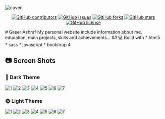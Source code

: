 
![cover](img/cover.jpg)


<div align="center">

[![GitHub contributors](https://img.shields.io/github/contributors/gaserashraf/gaserashraf.github.io)](https://github.com/gaserashraf.github.io/lucifer-theme/contributors)
[![GitHub issues](https://img.shields.io/github/issues/gaserashraf/gaserashraf.github.io)](https://github.com/gaserashraf/gaserashraf.github.io/issues)
[![GitHub forks](https://img.shields.io/github/forks/gaserashraf/gaserashraf.github.io)](https://github.com/gaserashraf/gaserashraf.github.io/network)
[![GitHub stars](https://img.shields.io/github/stars/gaserashraf/gaserashraf.github.io)](https://github.com/gaserashraf/gaserashraf.github.io/stargazers)
[![GitHub license](https://img.shields.io/github/license/gaserashraf/gaserashraf.github.io)](https://github.com/gaserashraf/gaserashraf.github.io/blob/master/LICENSE)

</div>
# Gaser Ashraf
My personal website include information about me, education, main projects, skills and achievements...
## 💻 Build with
* html5
* sass
* javascript
* bootstrap 4

## 📷 Screen Shots
### 🌙 Dark Theme
![1](ss/d1.PNG)
![2](ss/d2.PNG)
![3](ss/d3.PNG)
![4](ss/d4.PNG)
![5](ss/d5.PNG)
![6](ss/d6.PNG)
![7](ss/d7.PNG)
### 🌞 Light Theme
![1](ss/l1.PNG)
![2](ss/l2.PNG)
![3](ss/l3.PNG)
![4](ss/l4.PNG)
![5](ss/l5.PNG)
![6](ss/l6.PNG)
![7](ss/l7.PNG)
